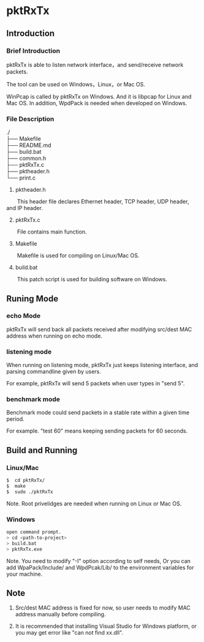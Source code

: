# pktRxTx

## Introduction

### Brief Introduction

pktRxTx is able to listen network interface，and send/receive network packets.

The tool can be used on Windows，Linux，or Mac OS.

WinPcap is called by pktRxTx on Windows. And it is libpcap for Linux and Mac OS. In addition, WpdPack is needed when developed on Windows.


### File Description

./   
├── Makefile    
├── README.md   
├── build.bat   
├── common.h   
├── pktRxTx.c   
├── pktheader.h   
└── print.c   

1. pktheader.h

&ensp;&ensp;&ensp;&ensp;This header file declares Ethernet header, TCP header, UDP header, and IP header.

2. pktRxTx.c

&ensp;&ensp;&ensp;&ensp;File contains main function.

3. Makefile

&ensp;&ensp;&ensp;&ensp;Makefile is used for compiling on Linux/Mac OS.

4. build.bat

&ensp;&ensp;&ensp;&ensp;This patch script is used for building software on Windows.

## Runing Mode

### echo Mode

pktRxTx will send back all packets received after modifying src/dest MAC address when running on echo mode.

### listening mode

When running on listening mode, pktRxTx just keeps listening interface, and parsing commandline given by users.

For example, pktRxTx will send 5 packets when user  types in "send 5".


### benchmark mode

Benchmark mode could send packets in a stable rate within a given time period.

For example. "test 60" means keeping sending packets for 60 seconds.

## Build and Running

###  Linux/Mac

```bash
$  cd pktRxTx/
$  make
$  sudo ./pktRxTx
```

Note. Root privelidges are needed when running on Linux or Mac OS.

### Windows

```bash
open command prompt.
> cd <path-to-project>
> build.bat  
> pktRxTx.exe
```

Note. You need to modify "-I" option according to self needs, Or you can add WpaPack/Include/ and WpdPcak/Lib/ to the environment variables for your machine.

## Note

1. Src/dest MAC address is fixed for now, so user needs to modify MAC address manually before compiling.

2. It is recommended that installing Visual Studio for Windows platform, or you may get error like "can not find xx.dll".
